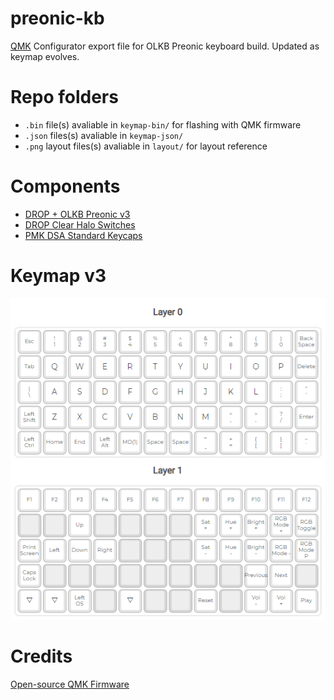 # preonic-kb
[QMK](https://qmk.fm/) Configurator export file for OLKB Preonic keyboard build. Updated as keymap evolves.

# Repo folders
* `.bin` file(s) avaliable in `keymap-bin/` for flashing with QMK firmware
* `.json` files(s) avaliable in `keymap-json/`
* `.png` layout files(s) avaliable in `layout/` for layout reference

# Components
* [DROP + OLKB Preonic v3](https://drop.com/buy/preonic-mechanical-keyboard)
* [DROP Clear Halo Switches](https://drop.com/buy/drop-halo-switch-pack)
* [PMK DSA Standard Keycaps](https://pimpmykeyboard.com/dsa-standard-keysets/)

# Keymap v3
![keymap](/layout/keymap-v3.png)

# Credits
[Open-source QMK Firmware](https://github.com/qmk/qmk_firmware)
